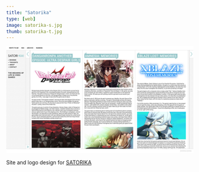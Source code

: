 ```yaml
---
title: "Satorika"
type: [web]
image: satorika-s.jpg
thumb: satorika-t.jpg
---
```

[![Screenshot](/assets/img/home/satorika.jpg)](http://satorikagaming.tumblr.com/)

Site and logo design for [SATORIKA](http://satorikagaming.tumblr.com/)